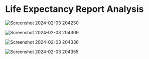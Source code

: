 # Life Expectancy Report Analysis 
![Screenshot 2024-02-03 204230](https://github.com/Royalsivm/Life-Expectancy-Report-PowerBi-/assets/153700930/30b5cbe2-137d-4ff1-9958-b26d76eda024)

![Screenshot 2024-02-03 204309](https://github.com/Royalsivm/Life-Expectancy-Report-PowerBi-/assets/153700930/3801f5f3-b62e-4c27-b48e-4dce01f96d0a)

![Screenshot 2024-02-03 204336](https://github.com/Royalsivm/Life-Expectancy-Report-PowerBi-/assets/153700930/bed1a873-9b13-4dad-b0cd-2a700006a5f7)


![Screenshot 2024-02-03 204355](https://github.com/Royalsivm/Life-Expectancy-Report-PowerBi-/assets/153700930/2652745c-0b55-4166-aca2-b61087973e62)
